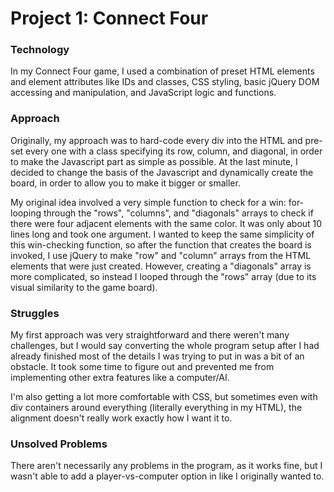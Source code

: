 # Project 1: Connect Four

### Technology
In my Connect Four game, I used a combination of preset HTML elements and element attributes like IDs and classes, CSS styling, basic jQuery DOM accessing and manipulation, and JavaScript logic and functions. 

### Approach
Originally, my approach was to hard-code every div into the HTML and pre-set every one with a class specifying its row, column, and diagonal, in order to make the Javascript part as simple as possible. At the last minute, I decided to change the basis of the Javascript and dynamically create the board, in order to allow you to make it bigger or smaller. 

My original idea involved a very simple function to check for a win: for-looping through the "rows", "columns", and "diagonals" arrays to check if there were four adjacent elements with the same color. It was only about 10 lines long and took one argument. I wanted to keep the same simplicity of this win-checking function, so after the function that creates the board is invoked, I use jQuery to make "row" and "column" arrays from the HTML elements that were just created. However, creating a "diagonals" array is more complicated, so instead I looped through the "rows" array (due to its visual similarity to the game board).

### Struggles
My first approach was very straightforward and there weren't many challenges, but I would say converting the whole program setup after I had already finished most of the details I was trying to put in was a bit of an obstacle. It took some time to figure out and prevented me from implementing other extra features like a computer/AI.

I'm also getting a lot more comfortable with CSS, but sometimes even with div containers around everything (literally everything in my HTML), the alignment doesn't really work exactly how I want it to.

### Unsolved Problems
There aren't necessarily any problems in the program, as it works fine, but I wasn't able to add a player-vs-computer option in like I originally wanted to.